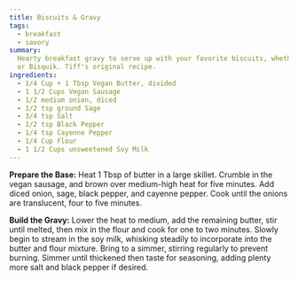 ```yaml
---
title: Biscuits & Gravy
tags:
  - breakfast
  - savory
summary:
  Hearty breakfast gravy to serve up with your favorite biscuits, whether homemade
  or Bisquik. Tiff's original recipe.
ingredients:
  - 1/4 Cup + 1 Tbsp Vegan Butter, divided
  - 1 1/2 Cups Vegan Sausage
  - 1/2 medium onion, diced
  - 1/2 tsp ground Sage
  - 3/4 tsp Salt
  - 1/2 tsp Black Pepper
  - 1/4 tsp Cayenne Pepper
  - 1/4 Cup Flour
  - 1 1/2 Cups unsweetened Soy Milk
---
```


**Prepare the Base:** Heat 1 Tbsp of butter in a large skillet. Crumble in the vegan sausage, and brown over medium-high heat for five minutes. Add diced onion, sage, black pepper, and cayenne pepper. Cook until the onions are translucent, four to five minutes.

**Build the Gravy:** Lower the heat to medium, add the remaining butter, stir until melted, then mix in the flour and cook for one to two minutes. Slowly begin to stream in the soy milk, whisking steadily to incorporate into the butter and flour mixture. Bring to a simmer, stirring regularly to prevent burning. Simmer until thickened then taste for seasoning, adding plenty more salt and black pepper if desired.
